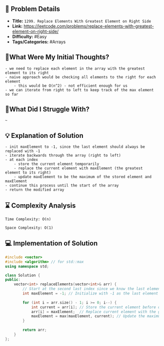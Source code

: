 ## 📝 Problem Details

- **Title:** `1299. Replace Elements With Greatest Element on Right Side`
- **Link:** https://leetcode.com/problems/replace-elements-with-greatest-element-on-right-side/
- **Difficulty:** #Easy 
- **Tags/Categories:** #Arrays 

## 💭What Were My Initial Thoughts?

```
- we need to replace each element in the array with the greatest element to its right
- naive approach would be checking all elements to the right for each element
	- this would be O(n^2) - not efficient enough for us 
- we can iterate from right to left to keep track of the max element so far
```

## 🤔What Did I Struggle With?

```
~
```

## 💡 Explanation of Solution

```
- init maxElement to -1, since the last element should always be replaced with -1
- iterate backwards through the array (right to left)
- at each index
	- store the current element temporarily
	- replace the current element with maxElement (the greatest element to its right)
	- update maxElement to be the maximum of the stored element and maxElement
- continue this process until the start of the array
- return the modified array
```

## ⌛ Complexity Analysis

```
Time Complexity: O(n)

Space Complexity: O(1)
```

## 💻 Implementation of Solution

```cpp
#include <vector>
#include <algorithm> // for std::max
using namespace std;

class Solution {
public:
    vector<int> replaceElements(vector<int>& arr) {
        // Start at the second last index since we know the last element will always be -1
        int maxElement = -1; // Initialize with -1 as the last element will be replaced
        
        for (int i = arr.size() - 1; i >= 0; i--) {
            int current = arr[i]; // Store the current element before overwriting
            arr[i] = maxElement;  // Replace current element with the greatest to its right
            maxElement = max(maxElement, current); // Update the maximum element
        }
        
        return arr;
    }
};
```